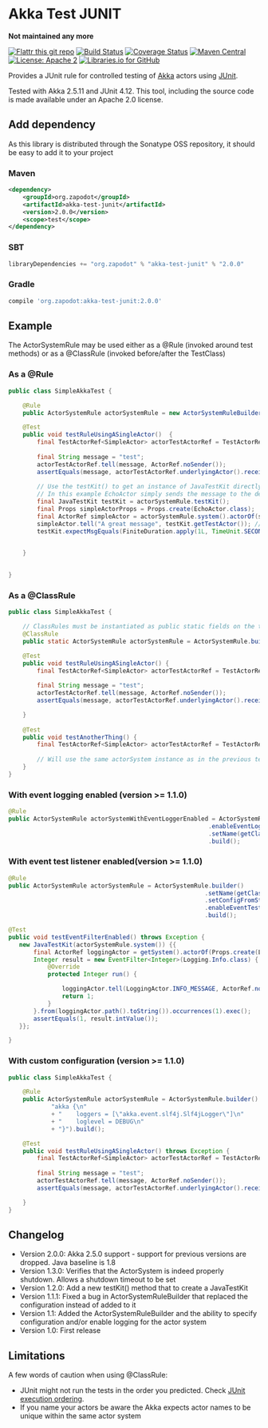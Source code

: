 # Akka Test JUNIT 
__Not maintained any more__

[![Flattr this git repo](http://api.flattr.com/button/flattr-badge-large.png)](https://flattr.com/submit/auto?user_id=zapodot&url=https://github.com/zapodot/akka-test-junit&title=akka-test-junit&language=&tags=github&category=software)
[![Build Status](https://travis-ci.org/zapodot/akka-test-junit.svg?branch=master)](https://travis-ci.org/zapodot/akka-test-junit)
[![Coverage Status](https://img.shields.io/coveralls/zapodot/akka-test-junit.svg)](https://coveralls.io/r/zapodot/akka-test-junit)
[![Maven Central](https://maven-badges.herokuapp.com/maven-central/org.zapodot/akka-test-junit/badge.svg)](https://maven-badges.herokuapp.com/maven-central/org.zapodot/akka-test-junit)
[![License: Apache 2](https://img.shields.io/badge/license-Apache%202-green.svg)](https://www.apache.org/licenses/LICENSE-2.0)
[![Libraries.io for GitHub](https://img.shields.io/librariesio/github/zapodot/akka-test-junit.svg)](https://libraries.io/github/zapodot/akka-test-junit)

Provides a JUnit rule for controlled testing of [Akka](http://akka.io) actors using [JUnit](http://junit.org).

Tested with Akka 2.5.11 and JUnit 4.12. This tool, including the source code is made available under an Apache 2.0 license.

## Add dependency
As this library is distributed through the Sonatype OSS repository, it should be easy to add it to your project

### Maven
```xml
<dependency>
    <groupId>org.zapodot</groupId>
    <artifactId>akka-test-junit</artifactId>
    <version>2.0.0</version>
    <scope>test</scope>
</dependency>
```

### SBT
```scala
libraryDependencies += "org.zapodot" % "akka-test-junit" % "2.0.0"
```

### Gradle
```groovy
compile 'org.zapodot:akka-test-junit:2.0.0'
```


## Example
The ActorSystemRule may be used either as a @Rule (invoked around test methods) or as a @ClassRule (invoked before/after the TestClass)

### As a @Rule
```java
public class SimpleAkkaTest {

    @Rule
    public ActorSystemRule actorSystemRule = new ActorSystemRuleBuilder().setName(getClass().getSimpleName()).build();

    @Test
    public void testRuleUsingASingleActor()  {
        final TestActorRef<SimpleActor> actorTestActorRef = TestActorRef.create(actorSystemRule.system(),
                                                                          Props.create(SimpleActor.class));
        final String message = "test";
        actorTestActorRef.tell(message, ActorRef.noSender());
        assertEquals(message, actorTestActorRef.underlyingActor().received.peek());
        
        // Use the testKit() to get an instance of JavaTestKit directly
        // In this example EchoActor simply sends the message to the designated sender actor
        final JavaTestKit testKit = actorSystemRule.testKit();
        final Props simpleActorProps = Props.create(EchoActor.class);
        final ActorRef simpleActor = actorSystemRule.system().actorOf(simpleActorProps);
        simpleActor.tell("A great message", testKit.getTestActor()); // Use testActor as sender
        testKit.expectMsgEquals(FiniteDuration.apply(1L, TimeUnit.SECONDS), "A great message");
           

    }

        
}
```

### As a @ClassRule
```java
public class SimpleAkkaTest {

    // ClassRules must be instantiated as public static fields on the test class
    @ClassRule
    public static ActorSystemRule actorSystemRule = ActorSystemRule.builder().setName(getClass().getSimpleName()).build();

    @Test
    public void testRuleUsingASingleActor() {
        final TestActorRef<SimpleActor> actorTestActorRef = TestActorRef.create(actorSystemRule.system(),
                                                                          Props.create(SimpleActor.class));
        final String message = "test";
        actorTestActorRef.tell(message, ActorRef.noSender());
        assertEquals(message, actorTestActorRef.underlyingActor().received.peek());

    }
    
    @Test
    public void testAnotherThing() {
        final TestActorRef<SimpleActor> actorTestActorRef = TestActorRef.create(actorSystemRule.system(),
                                                                                  Props.create(SimpleActor.class));
        // Will use the same actorSystem instance as in the previous test. NB! Be aware of JUnit's ordering rules                                                                         
    }
}
```
### With event logging enabled (version >= 1.1.0)
```java
@Rule
public ActorSystemRule actorSystemWithEventLoggerEnabled = ActorSystemRule.builder()
                                                        .enableEventLogging()
                                                        .setName(getClass().getSimpleName())
                                                        .build();
```

### With event test listener enabled(version >= 1.1.0)
```java
@Rule
public ActorSystemRule actorSystemRule = ActorSystemRule.builder()
                                                       .setName(getClass().getSimpleName())
                                                       .setConfigFromString("akka.loglevel = DEBUG")
                                                       .enableEventTestListener()
                                                       .build();

@Test
public void testEventFilterEnabled() throws Exception {
   new JavaTestKit(actorSystemRule.system()) {{
       final ActorRef loggingActor = getSystem().actorOf(Props.create(LoggingActor.class), "loggingActor");
       Integer result = new EventFilter<Integer>(Logging.Info.class) {
           @Override
           protected Integer run() {

               loggingActor.tell(LoggingActor.INFO_MESSAGE, ActorRef.noSender());
               return 1;
           }
       }.from(loggingActor.path().toString()).occurrences(1).exec();
       assertEquals(1, result.intValue());
   }};

}
```

### With custom configuration (version >= 1.1.0)
```java
public class SimpleAkkaTest {

    @Rule
    public ActorSystemRule actorSystemRule = ActorSystemRule.builder().setName("test-system").setConfigFromString(
            "akka {\n"
            + "    loggers = [\"akka.event.slf4j.Slf4jLogger\"]\n"
            + "    loglevel = DEBUG\n"
            + "}").build();

    @Test
    public void testRuleUsingASingleActor() throws Exception {
        final TestActorRef<SimpleActor> actorTestActorRef = TestActorRef.create(actorSystemRule.system(),
                                                                          Props.create(SimpleActor.class));
        final String message = "test";
        actorTestActorRef.tell(message, ActorRef.noSender());
        assertEquals(message, actorTestActorRef.underlyingActor().received.peek());

    }
}
```
## Changelog
* Version 2.0.0: Akka 2.5.0 support - support for previous versions are dropped. Java baseline is 1.8
* Version 1.3.0: Verifies that the ActorSystem is indeed properly shutdown. Allows a shutdown timeout to be set
* Version 1.2.0: Add a new testKit() method that to create a JavaTestKit
* Version 1.1.1: Fixed a bug in ActorSystemRuleBuilder that replaced the configuration instead of added to it
* Version 1.1: Added the ActorSystemRuleBuilder and the ability to specify configuration and/or enable logging for the actor system
* Version 1.0: First release

## Limitations
A few words of caution when using @ClassRule:
* JUnit might not run the tests in the order you predicted. Check [JUnit execution ordering](//github.com/junit-team/junit/wiki/Test-execution-order).
* If you name your actors be aware the Akka expects actor names to be unique within the same actor system
